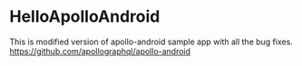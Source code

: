 # HelloApolloAndroid
This is modified version of apollo-android sample app with all the bug fixes. https://github.com/apollographql/apollo-android
